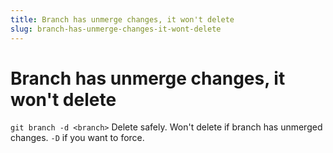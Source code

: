 ```yaml
---
title: Branch has unmerge changes, it won't delete
slug: branch-has-unmerge-changes-it-wont-delete
---
```


# Branch has unmerge changes, it won't delete

```git branch -d <branch>```
Delete <branch> safely. Won't delete if branch has unmerged changes. `-D` if you want to force.

